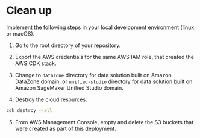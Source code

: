 # Clean up


Implement the following steps in your local development environment (linux or macOS).

1. Go to the root directory of your repository.

2. Export the AWS credentials for the same AWS IAM role, that created the AWS CDK stack.

3. Change to ```datazone``` directory for data solution built on Amazon DataZone domain, or ```unified-studio``` directory for data solution built on Amazon SageMaker Unified Studio domain. 

4. Destroy the cloud resources.

```bash
cdk destroy --all
```

5. From AWS Management Console, empty and delete the S3 buckets that were created as part of this deployment.